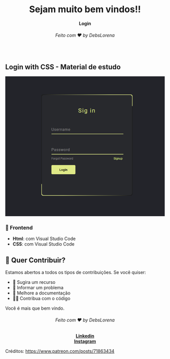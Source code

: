 <div align="center">
  <h1>Sejam muito bem vindos!!</h1>
  <strong>Login</strong>
  <h6>Feito com ❤️ by DebsLorena</h6>
</div>
<br>


## Login with CSS - Material de estudo

<div align="center">
    <img src="print.PNG" alt="daily.dev" width="550">
</div>


### 🎨 Frontend

*  **Html**: com Visual Studio Code 
*  **CSS**: com Visual Studio Code



## 🙌 Quer Contribuir?

Estamos abertos a todos os tipos de contribuições. Se você quiser:
* 🤔 Sugira um recurso
* 🐛 Informar um problema
* 📖 Melhore a documentação
* 👨‍💻 Contribua com o código




Você é mais que bem vindo. 


<div align="center">
    <h6>Feito com ❤️ by DebsLorena</h6>
    <a href="https://www.linkedin.com/in/loredebs/"><strong>Linkedin</strong></a></br>
    <a href="https://www.instagram.com/debslorena/"><strong>Instagram</strong></a>
</div>


 Créditos: https://www.patreon.com/posts/71863434
